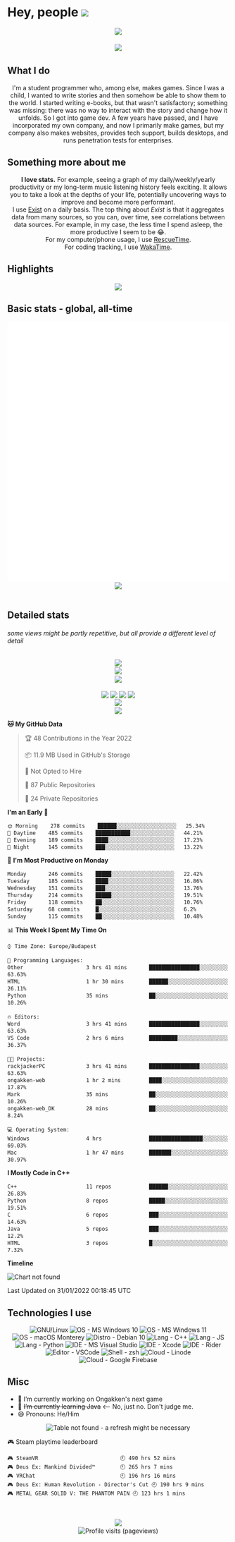 # Hey, people <img src="https://github.com/simonSlamka/simonSlamka/blob/834880a865bb9b629ecbd092282f6ec3f9afb45d/v.gif" width="80px">

<!--
<p align="center">
    <a>
        <img src="https://user-images.githubusercontent.com/51794014/126156784-01d29993-1b3b-44ba-93f1-b28e56e9ac73.jpg"/>
    </a>
</p>
-->

<p align="center">
    <a>
        <img src="https://raw.githubusercontent.com/simonSlamka/simonSlamka/main/metrics.classic.svg"/>
    </a>
    <br/>
   <!-- <a>
       <img align="center" src="https://raw.githubusercontent.com/simonSlamka/simonSlamka/main/metrics.plugin.languages.details.svg"/>
    </a>
    <br/> -->
  <!--  <a>
        <img src="https://raw.githubusercontent.com/simonSlamka/simonSlamka/main/metrics.plugin.support.svg"/>
    </a> -->
    <br/>
    <a>
        <img src="https://raw.githubusercontent.com/simonSlamka/simonSlamka/main/metrics.plugin.people.svg"/>
    </a>
</p>

## What I do
<p align="center">
I'm a student programmer who, among else, makes games. Since I was a child, I wanted to write stories and then somehow be able to show them to the world. I started writing e-books, but that wasn't satisfactory; something was missing: there was no way to interact with the story and change how it unfolds. So I got into game dev. A few years have passed, and I have incorporated my own company, and now I primarily make games, but my company also makes websites, provides tech support, builds desktops, and runs penetration tests for enterprises.
</p>

## Something more about me
<p align="center">
<b>I love stats.</b> For example, seeing a graph of my daily/weekly/yearly productivity or my long-term music listening history feels exciting. It allows you to take a look at the depths of your life, potentially uncovering ways to improve and become more performant.
<br/>I use <a href="exist.io">Exist</a> on a daily basis. The top thing about <i>Exist</i> is that it aggregates data from many sources, so you can, over time, see correlations between data sources. For example, in my case, the less time I spend asleep, the more productive I seem to be 😂.
<br/>For my computer/phone usage, I use <a href="rescuetime.com">RescueTime</a>.
<br/>For coding tracking, I use <a href="wakatime.com/simonSlamka">WakaTime</a>.
</p>

## Highlights
<p align="center">
    <a>
        <img align="center" src="https://raw.githubusercontent.com/simonSlamka/simonSlamka/main/metrics.plugin.achievements.svg"/>
    </a>
</p>

## Basic stats - global, all-time
<p align="center">
    <a>
        <img align="center" src="https://github.com/simonSlamka/simonSlamka/blob/output/generated/overview.svg"/>
    </a>
    </br>
    <a href="https://wakatime.com/@simonSlamka">
        <img align="center" src="https://github.com/simonSlamka/simonSlamka/blob/output/generated/languages.svg"/>
    </a>
    <br/>
    <a>
        <img align="center" src="http://github-readme-streak-stats.herokuapp.com?user=simonSlamka&theme=tokyonight_duo&hide_border=true"/>
    </a>
    <br/>
    <br/>
    
## Detailed stats
###### some views might be partly repetitive, but all provide a different level of detail

<p align="center">
   <a>
       <img align="center" src="https://raw.githubusercontent.com/simonSlamka/simonSlamka/main/metrics.plugin.wakatime.svg"/>
   </a>
   <br/>
   <a>
       <img align="center" src="https://raw.githubusercontent.com/simonSlamka/simonSlamka/main/metrics.plugin.projects.svg"/>
   </a>
   <br/>
   <a>
       <img align="center" src="https://raw.githubusercontent.com/simonSlamka/simonSlamka/main/metrics.plugin.habits.svg"/>
   </a>
   <br/>
   <br/>
   <a>
       <img align="center" src="https://raw.githubusercontent.com/simonSlamka/simonSlamka/main/metrics.plugin.followup.svg"/>
   </a>
   <a>
       <img align="center" src="https://raw.githubusercontent.com/simonSlamka/simonSlamka/main/metrics.plugin.followup.user.svg"/>
   </a>
   <a>
       <img align="center" src="https://raw.githubusercontent.com/simonSlamka/simonSlamka/main/metrics.plugin.isocalendar.fullyear.svg"/>
   </a>
   <a>
       <img align="center" src="https://raw.githubusercontent.com/simonSlamka/simonSlamka/main/metrics.plugin.activity.svg"/>
   </a>
   <br/>
   <a>
       <img align="center" src="https://raw.githubusercontent.com/simonSlamka/simonSlamka/main/metrics.plugin.stars.svg"/>
   </a>
   <br/>
   <a>
       <img align="center" src="https://raw.githubusercontent.com/simonSlamka/simonSlamka/main/metrics.plugin.gists.svg"/>
   </a>
</p>

<!--START_SECTION:waka-->
**🐱 My GitHub Data** 

> 🏆 48 Contributions in the Year 2022
 > 
> 📦 11.9 MB Used in GitHub's Storage 
 > 
> 🚫 Not Opted to Hire
 > 
> 📜 87 Public Repositories 
 > 
> 🔑 24 Private Repositories  
 > 
**I'm an Early 🐤** 

```text
🌞 Morning    278 commits    ██████░░░░░░░░░░░░░░░░░░░   25.34% 
🌆 Daytime    485 commits    ███████████░░░░░░░░░░░░░░   44.21% 
🌃 Evening    189 commits    ████░░░░░░░░░░░░░░░░░░░░░   17.23% 
🌙 Night      145 commits    ███░░░░░░░░░░░░░░░░░░░░░░   13.22%

```
📅 **I'm Most Productive on Monday** 

```text
Monday       246 commits    █████░░░░░░░░░░░░░░░░░░░░   22.42% 
Tuesday      185 commits    ████░░░░░░░░░░░░░░░░░░░░░   16.86% 
Wednesday    151 commits    ███░░░░░░░░░░░░░░░░░░░░░░   13.76% 
Thursday     214 commits    █████░░░░░░░░░░░░░░░░░░░░   19.51% 
Friday       118 commits    ██░░░░░░░░░░░░░░░░░░░░░░░   10.76% 
Saturday     68 commits     █░░░░░░░░░░░░░░░░░░░░░░░░   6.2% 
Sunday       115 commits    ██░░░░░░░░░░░░░░░░░░░░░░░   10.48%

```


📊 **This Week I Spent My Time On** 

```text
⌚︎ Time Zone: Europe/Budapest

💬 Programming Languages: 
Other                    3 hrs 41 mins       ████████████████░░░░░░░░░   63.63% 
HTML                     1 hr 30 mins        ██████░░░░░░░░░░░░░░░░░░░   26.11% 
Python                   35 mins             ██░░░░░░░░░░░░░░░░░░░░░░░   10.26%

🔥 Editors: 
Word                     3 hrs 41 mins       ████████████████░░░░░░░░░   63.63% 
VS Code                  2 hrs 6 mins        █████████░░░░░░░░░░░░░░░░   36.37%

🐱‍💻 Projects: 
rackjackerPC             3 hrs 41 mins       ████████████████░░░░░░░░░   63.63% 
ongakken-web             1 hr 2 mins         ████░░░░░░░░░░░░░░░░░░░░░   17.87% 
Mark                     35 mins             ██░░░░░░░░░░░░░░░░░░░░░░░   10.26% 
ongakken-web_DK          28 mins             ██░░░░░░░░░░░░░░░░░░░░░░░   8.24%

💻 Operating System: 
Windows                  4 hrs               █████████████████░░░░░░░░   69.03% 
Mac                      1 hr 47 mins        ███████░░░░░░░░░░░░░░░░░░   30.97%

```

**I Mostly Code in C++** 

```text
C++                      11 repos            ██████░░░░░░░░░░░░░░░░░░░   26.83% 
Python                   8 repos             █████░░░░░░░░░░░░░░░░░░░░   19.51% 
C                        6 repos             ███░░░░░░░░░░░░░░░░░░░░░░   14.63% 
Java                     5 repos             ███░░░░░░░░░░░░░░░░░░░░░░   12.2% 
HTML                     3 repos             █░░░░░░░░░░░░░░░░░░░░░░░░   7.32%

```


**Timeline**

![Chart not found](https://raw.githubusercontent.com/simonSlamka/simonSlamka/main/charts/bar_graph.png) 


 Last Updated on 31/01/2022 00:18:45 UTC
<!--END_SECTION:waka-->

</p>

## Technologies I use
<p align="center">
  <a>
    <img src="https://img.shields.io/badge/OS-GNU%2FLinux-informational?style=flat&color=0000ff" alt="GNU/Linux"/>
  </a>
  <a>
    <img src="https://img.shields.io/badge/OS-Microsoft%20Windows%2010%20amd64-informational?style=flat&color=0000ff" alt="OS - MS Windows 10"/>
  </a>
  <a>
    <img src="https://img.shields.io/badge/OS-Microsoft%20Windows%2011%20arm64-informational?style=flat&color=0000ff" alt="OS - MS Windows 11"/>
  </a>
  <a>
    <img src="https://img.shields.io/badge/OS-macOS%20Monterey-informational?style=flat&color=0000ff" alt="OS - macOS Monterey"/>
  </a>
  <a>
    <img src="https://img.shields.io/badge/Distro-Debian%2010-informational?style=flat&color=0000ff" alt="Distro - Debian 10"/>
  </a>
  <a>
    <img src="https://img.shields.io/badge/Lang-C++-informational?style=flat&color=0000ff" alt="Lang - C++"/>
  </a>
  <a>
    <img src="https://img.shields.io/badge/Lang-JS-informational?style=flat&color=0000ff" alt="Lang - JS"/>
  </a>
  <a>
    <img src="https://img.shields.io/badge/Lang-Python-informational?style=flat&color=0000ff" alt="Lang - Python"/>
  </a>
  <a>
    <img src="https://img.shields.io/badge/IDE-Microsoft%20Visual%20Studio-informational?style=flat&color=0000ff" alt="IDE - MS Visual Studio"/>
  </a>
  <a>
    <img src="https://img.shields.io/badge/IDE-Xcode-informational?style=flat&color=0000ff" alt="IDE - Xcode"/>
  </a>
  <a>
    <img src="https://img.shields.io/badge/IDE-JetBrains%20Rider-informational?style=flat&color=0000ff" alt="IDE - Rider"/>
  </a>
  <a>
    <img src="https://img.shields.io/badge/Editor-VSCode-informational?style=flat&color=0000ff" alt="Editor - VSCode"/>
  </a>
  <a>
    <img src="https://img.shields.io/badge/Shell-zsh-informational?style=flat&color=0000ff" alt="Shell - zsh"/>
  </a>
  <a>
    <img src="https://img.shields.io/badge/Cloud-Linode-informational?style=flat&color=0000ff" alt="Cloud - Linode"/>
  </a>
  <a>
    <img src="https://img.shields.io/badge/Cloud-Google%20Firebase-informational?style=flat&color=0000ff" alt="Cloud - Google Firebase"/>
  </a>
</p>

## Misc
<p align="center">
    <ul>
        <li>🔭 I’m currently working on Ongakken's next game</li>
        <li>🌱 <s>I’m currently learning Java</s> <-- No, just no. Don't judge me.</li>
        <li>😄 Pronouns: He/Him</li>
    </ul>
</p>
            
<p align="center">
    <a>
        <img align="cetner" src="https://lastfm-recently-played.vercel.app/api?user=simtoon1011&width=500&count=10" alt="Table not found - a refresh might be necessary"/>
    </a>
</p>
        
  <!-- steam-box start -->
🎮 Steam playtime leaderboard
```text
🎮 SteamVR                          🕘 490 hrs 52 mins
🎮 Deus Ex: Mankind Divided™        🕘 265 hrs 7 mins
🎮 VRChat                           🕘 196 hrs 16 mins
🎮 Deus Ex: Human Revolution - Director's Cut 🕘 190 hrs 9 mins
🎮 METAL GEAR SOLID V: THE PHANTOM PAIN 🕘 123 hrs 1 mins
```
<!-- Powered by https://github.com/YouEclipse/steam-box . -->
<!-- steam-box end -->
  </br>
  
<p align="center">
  <a>
    <img align="center" src="https://raw.githubusercontent.com/simonSlamka/simonSlamka/main/metrics.plugin.anilist.full.svg"/>
  </a>
  <br/>
  <a>
    <img align="center" src="https://komarev.com/ghpvc/?username=simonSlamka" alt="Profile visits (pageviews)"/>
  </a>
</p>
